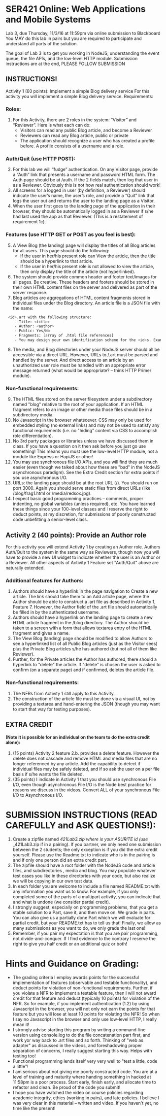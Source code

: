 # SER421 Online: Web Applications and Mobile Systems

Lab 3, due Thursday, 11/3/16 at 11:59pm via online submission to Blackboard
You MAY do this lab in pairs but you are required to participate and understand all parts of the solution.

The goal of Lab 3 is to get you working in NodeJS, understanding the event queue, the file APIs, and the low-level HTTP module. Submission instructions are at the end, PLEASE FOLLOW SUBMISSION 
## INSTRUCTIONS!

Activity 1 (60 points): Implement a simple Blog delivery service
For this activity you will implement a simple Blog delivery service. Requirements:

### Roles:
1.	For this Activity, there are 2 roles in the system: “Visitor” and “Reviewer”. Here is what each can do:
    - Visitors can read any public Blog article, and become a Reviewer
    - Reviewers can read any Blog article, public or private
    - The application should recognize a user who has created a profile before. A profile consists of a username and a role. 

### Auth/Quit (use HTTP POST):
2.	For this lab we will “fudge” authentication. On any Visitor page, provide a “Auth” link that presents a username and password HTML form. The Auth page should be at /auth. If the 2 fields match, then log that user in as a Reviewer. Obviously this is not how real authentication should work!
3.	All screens for a logged in user (by definition, a Reviewer) should indicate the user’s name, the user’s role, and provide a “Quit” link that logs the user out and returns the user to the landing page as a Visitor.
4.	When the user first goes to the landing page of the application in their browser, they should be automatically logged in as a Reviewer if s/he had last used the app as that Reviewer. (This is a restatement of requirement 1c).

### Features (use HTTP GET or POST as you feel is best):
5.	A View Blog (the landing) page will display the titles of all Blog articles for all users. This page should do the following:
    - If the user in her/his present role can View the article, then the title should be a hyperlink to that article.
    - If the user in her/his present role is not allowed to view the article, then only display the title of the article (not hyperlinked).
6.	The system should provide common header and footer text/images for all pages. Be creative. These headers and footers should be stored in their own HTML content files on the server and delivered as part of the server response.
7.	Blog articles are aggregations of HTML content fragments stored in individual files under the Blog directory. An article file is a JSON file with the name:
```sh
 <id>.art with the following structure:
    - Title: <title>
    - Author: <author>
    - Public: Yes/No
    - Fragments: [array of .html file references]
    - You may design your own identification scheme for the <id>s. Example .art files are provided on Blackboard. When the user accesses the .art file, then (if permitted by role), the application should display the aggregated content header, frag1, frag2, …, footer – you are basically concatenating the content of the files.
```
8.	The media, and Blog directories under your NodeJS server should all be accessible via a direct URL. However, URLs to /<id>.art must be parsed and handled by the server. And direct access to an article by an unauthorized user role must be handled with an appropriate error message returned (what would be appropriate? – think HTTP Primer module).

### Non-functional requirements:
9.	The HTML files stored on the server filesystem under a subdirectory named "blog" relative to the root of your application. If an HTML fragment refers to an image or other media those files should be in a subdirectory media.
10.	No Javascript in the browser whatsoever. CSS may only be used for embedded styling (no external links) and may not be used to satisfy any functional requirements (i.e. no "hiding" content via CSS to accomplish role differentiation).
11.	No 3rd party packages or libraries unless we have discussed them in class. If you have a question on it then ask before you just go use something! This means you must use the low-level HTTP module, not a module like Express or HapiJS or other!
12.	You may use synchronous file I/O APIs, and you will find they are much easier (even though we talked about how these are "bad" in the NodeJS asynchronous paradigm). See the Extra Credit section for extra points if you use asynchronous I/O. 
13.	URLs: the landing page should be at the root URL (/). You should run on port 3000. Again you should serve static files from direct URLs (like /blog/frag1.html or /media/redsox.jpg). 
14.	I expect basic good programming practices – comments, proper indenting, no global variables (unless required), etc. You have learned these things since your 100-level classes and I reserve the right to deduct points, at my discretion, for submissions of poorly constructed code unbefitting a senior-level class.

## Activity 2 (40 points): Provide an Author role
For this activity you will extend Activity 1 by creating an Author role. Authors Auth/Quit to the system in the same way as Reviewers, though now you will have to provide a new UI widget to indicate whether the user is an Author or a Reviewer. All other aspects of Activity 1 Feature set "Auth/Quit" above are naturally extended.

### Additional features for Authors:
1.	Authors should have a hyperlink in the page navigation to Create a new article. The link should take them to an Add article page, where the Author should be able to construct a .art file as described in Activity 1, Feature 7. However, the Author field of the .art file should automatically be filled in by the authenticated username.
2.	Authors should have a hyperlink on the landing page to create a new HTML article fragment in the /blog directory. The Author should be taken to a screen with a form that allows textarea entry of the HTML fragment and gives a name.
3.	The View Blog (landing) page should be modified to allow Authors to see a hyperlinked list of all Public Blog articles (just as the Visitor sees) plus the Private Blog articles s/he has authored (but not all of them like Reviewer).  
4.	Further, for the Private articles the Author has authored, there should a hyperlink to "delete" the article. If "delete" is chosen the user is asked to confirm (on a separate page) and if confirmed, deletes the article file.

### Non-functional requirements:
1.	The NFRs from Activity 1 still apply to this Activity.
2.	The construction of the article file must be done via a visual UI, not by providing a textarea and hand-entering the JSON (though you may want to start that way for testing purposes).


## EXTRA CREDIT 
#### (Note it is possible for an individual on the team to do the extra credit alone):
1.	(15 points) Activity 2 feature 2.b. provides a delete feature. However the delete does not cascade and remove HTML and media files that are no longer referenced by any article. Add the capability to detect if individual files may be safely deleted, and if so ask the user on a per file basis if s/he wants the file deleted.
2.	(35 points) I indicate in Activity 1 that you should use synchronous File I/O, even though asynchronous File I/O is the Node best practice for reasons we discuss in the videos. Convert ALL of your synchronous File I/O to Asynchronous I/O.


# SUBMISSION INSTRUCTIONS (READ CAREFULLY and ASK QUESTIONS!):
1.	Create a zipfile named <asurite1>_421Lab3.zip where <asurite> is your ASURITE id (use <asurite1>_<asurite2>_421Lab3.zip if in a pairing). If you partner, we only need one submission between the 2 students; the only exception is if you did the extra credit yourself. Please use the Readme.txt to indicate who is in the pairing is and if only one person did an extra credit part.
2.	The zipfile should have a root folder with the NodeJS code and article files, and subdirectories , media and blog. You may populate whatever test cases you like in these directories with your code, but also realize we will be copying in our own test data.
3.	In each folder you are welcome to include a file named README.txt with any information you want us to know. For example, if you only completed some of the parts of a multipart activity, you can indicate that and what is undone (we consider partial credit).
4.	I strongly suggest, especially on programming problems, that you get a stable solution to a Part, save it, and then move on. We grade in parts. You can also give us a partially done Part which we will evaluate for partial credit, but your README.txt has to tell us that! Finally, we allow as many submissions as you want to do, we only grade the last one!
5.	Remember, if you pair my expectation is that you are pair programming, not divide-and-conquer. If I find evidence to the contrary I reserve the right to give you half credit or an additional quiz or both!

# Hints and Guidance on Grading:
-	The grading criteria I employ awards points for the successful implementation of features (observable and testable functionality), and deduct points for violation of non-functional requirements. Further, if you violate a NFR to implement a testable feature, then I will not award credit for that feature and deduct (typically 10 points) for violation of the NFR. So for example, if you implement authentication (1.2) by using Javascript in the browser, you will not only not earn the points for that feature but you will lose at least 10 points for violating the NFR! So when I say no Javascript in the browser and only use low-level HTTP, I really mean it!
-	I strongly advise starting this program by writing a command-line version using console.log to do the file concatenation part first, and work yor way back to .art files and so forth. Thinking of "web as adapter" as discussed in the videos, and foreshadowing proper separation of concerns, I really suggest starting this way. Helps with testing too! 
-	Functional programming lends itself very very well to "test a little, code a little"!
-	I am serious about not giving me poorly constructed code. You are at a level of training and maturity where handing something in hacked at 11:58pm is a poor process. Start early, finish early, and allocate time to refactor and clean. Be proud of the code you submit!
-	I hope you have watched the video on course policies regarding academic integrity, ethics (working in pairs), and late policies. I believe I was very clear in this material – written and video. If you haven't yet, no time like the present!
